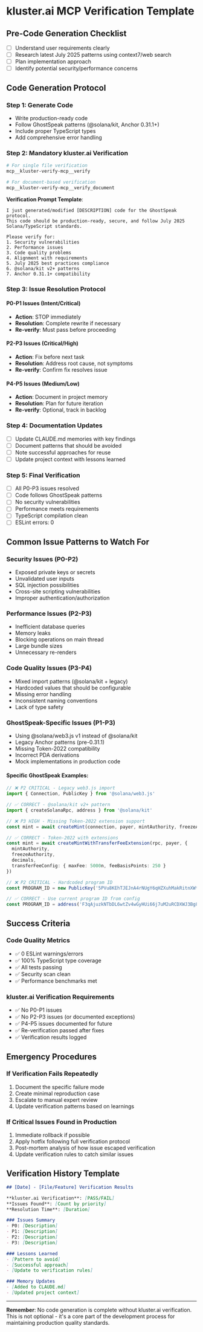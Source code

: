 # kluster.ai MCP Verification Template

## Pre-Code Generation Checklist
- [ ] Understand user requirements clearly
- [ ] Research latest July 2025 patterns using context7/web search
- [ ] Plan implementation approach
- [ ] Identify potential security/performance concerns

## Code Generation Protocol

### Step 1: Generate Code
- Write production-ready code
- Follow GhostSpeak patterns (@solana/kit, Anchor 0.31.1+)
- Include proper TypeScript types
- Add comprehensive error handling

### Step 2: Mandatory kluster.ai Verification
```bash
# For single file verification
mcp__kluster-verify-mcp__verify

# For document-based verification  
mcp__kluster-verify-mcp__verify_document
```

**Verification Prompt Template**:
```
I just generated/modified [DESCRIPTION] code for the GhostSpeak protocol. 
This code should be production-ready, secure, and follow July 2025 Solana/TypeScript standards.

Please verify for:
1. Security vulnerabilities
2. Performance issues
3. Code quality problems  
4. Alignment with requirements
5. July 2025 best practices compliance
6. @solana/kit v2+ patterns
7. Anchor 0.31.1+ compatibility
```

### Step 3: Issue Resolution Protocol

#### P0-P1 Issues (Intent/Critical)
- **Action**: STOP immediately
- **Resolution**: Complete rewrite if necessary
- **Re-verify**: Must pass before proceeding

#### P2-P3 Issues (Critical/High)  
- **Action**: Fix before next task
- **Resolution**: Address root cause, not symptoms
- **Re-verify**: Confirm fix resolves issue

#### P4-P5 Issues (Medium/Low)
- **Action**: Document in project memory
- **Resolution**: Plan for future iteration
- **Re-verify**: Optional, track in backlog

### Step 4: Documentation Updates
- [ ] Update CLAUDE.md memories with key findings
- [ ] Document patterns that should be avoided
- [ ] Note successful approaches for reuse
- [ ] Update project context with lessons learned

### Step 5: Final Verification
- [ ] All P0-P3 issues resolved
- [ ] Code follows GhostSpeak patterns
- [ ] No security vulnerabilities
- [ ] Performance meets requirements
- [ ] TypeScript compilation clean
- [ ] ESLint errors: 0

## Common Issue Patterns to Watch For

### Security Issues (P0-P2)
- Exposed private keys or secrets
- Unvalidated user inputs
- SQL injection possibilities
- Cross-site scripting vulnerabilities
- Improper authentication/authorization

### Performance Issues (P2-P3)
- Inefficient database queries
- Memory leaks
- Blocking operations on main thread
- Large bundle sizes
- Unnecessary re-renders

### Code Quality Issues (P3-P4)
- Mixed import patterns (@solana/kit + legacy)
- Hardcoded values that should be configurable
- Missing error handling
- Inconsistent naming conventions
- Lack of type safety

### GhostSpeak-Specific Issues (P1-P3)
- Using @solana/web3.js v1 instead of @solana/kit
- Legacy Anchor patterns (pre-0.31.1)
- Missing Token-2022 compatibility
- Incorrect PDA derivations
- Mock implementations in production code

#### Specific GhostSpeak Examples:
```typescript
// ❌ P2 CRITICAL - Legacy web3.js import
import { Connection, PublicKey } from '@solana/web3.js'

// ✅ CORRECT - @solana/kit v2+ pattern
import { createSolanaRpc, address } from '@solana/kit'

// ❌ P3 HIGH - Missing Token-2022 extension support
const mint = await createMint(connection, payer, mintAuthority, freezeAuthority, decimals)

// ✅ CORRECT - Token-2022 with extensions
const mint = await createMintWithTransferFeeExtension(rpc, payer, {
  mintAuthority,
  freezeAuthority,
  decimals,
  transferFeeConfig: { maxFee: 5000n, feeBasisPoints: 250 }
})

// ❌ P2 CRITICAL - Hardcoded program ID
const PROGRAM_ID = new PublicKey('5PVu8KEhTJEJnA4rNUgY6qHZXuhMakRitnXWtFJnxBAG')

// ✅ CORRECT - Use current program ID from config
const PROGRAM_ID = address('F3qAjuzkNTbDL6wtZv4wGyHUi66j7uM2uRCDXWJ3Bg87')
```

## Success Criteria

### Code Quality Metrics
- ✅ 0 ESLint warnings/errors
- ✅ 100% TypeScript type coverage
- ✅ All tests passing
- ✅ Security scan clean
- ✅ Performance benchmarks met

### kluster.ai Verification Requirements
- ✅ No P0-P1 issues
- ✅ No P2-P3 issues (or documented exceptions)
- ✅ P4-P5 issues documented for future
- ✅ Re-verification passed after fixes
- ✅ Verification results logged

## Emergency Procedures

### If Verification Fails Repeatedly
1. Document the specific failure mode
2. Create minimal reproduction case
3. Escalate to manual expert review
4. Update verification patterns based on learnings

### If Critical Issues Found in Production
1. Immediate rollback if possible
2. Apply hotfix following full verification protocol
3. Post-mortem analysis of how issue escaped verification
4. Update verification rules to catch similar issues

## Verification History Template

```markdown
## [Date] - [File/Feature] Verification Results

**kluster.ai Verification**: [PASS/FAIL]
**Issues Found**: [Count by priority]
**Resolution Time**: [Duration]

### Issues Summary
- P0: [Description]
- P1: [Description] 
- P2: [Description]
- P3: [Description]

### Lessons Learned
- [Pattern to avoid]
- [Successful approach]
- [Update to verification rules]

### Memory Updates
- [Added to CLAUDE.md]
- [Updated project context]
```

---
**Remember**: No code generation is complete without kluster.ai verification. This is not optional - it's a core part of the development process for maintaining production quality standards.